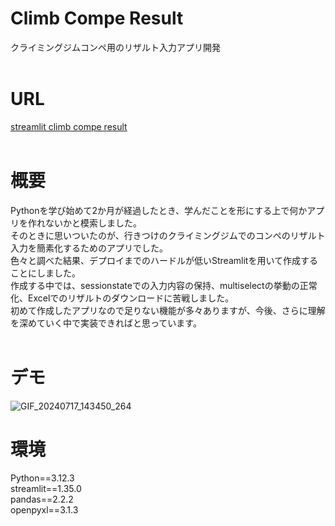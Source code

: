 # Climb Compe Result
クライミングジムコンペ用のリザルト入力アプリ開発
<br>
<br>

# URL
[streamlit climb compe result](https://appclimbcompeapp-8qmglktavkwftccrnafe4r.streamlit.app/)
<br>
<br>

# 概要
Pythonを学び始めて2か月が経過したとき、学んだことを形にする上で何かアプリを作れないかと模索しました。<br>
そのときに思いついたのが、行きつけのクライミングジムでのコンペのリザルト入力を簡素化するためのアプリでした。<br>
色々と調べた結果、デプロイまでのハードルが低いStreamlitを用いて作成することにしました。<br>
作成する中では、sessionstateでの入力内容の保持、multiselectの挙動の正常化、Excelでのリザルトのダウンロードに苦戦しました。<br>
初めて作成したアプリなので足りない機能が多々ありますが、今後、さらに理解を深めていく中で実装できればと思っています。
<br>
<br>

# デモ
![GIF_20240717_143450_264](https://github.com/user-attachments/assets/d58e302f-52be-479f-901f-3f70027f7cf0)

# 環境
Python==3.12.3<br>
streamlit==1.35.0<br>
pandas==2.2.2<br>
openpyxl==3.1.3

